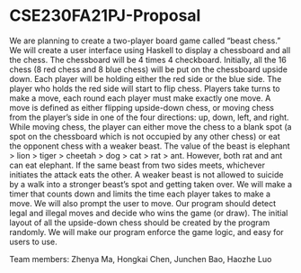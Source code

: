 # CSE230FA21PJ-Proposal
We are planning to create a two-player board game called “beast chess.” We will create a user interface using Haskell to display a chessboard and all the chess. The chessboard will be 4 times 4 checkboard. Initially, all the 16 chess (8 red chess and 8 blue chess) will be put on the chessboard upside down. Each player will be holding either the red side or the blue side. The player who holds the red side will start to flip chess. Players take turns to make a move, each round each player must make exactly one move. A move is defined as either flipping upside-down chess, or moving chess from the player’s side in one of the four directions: up, down, left, and right. While moving chess, the player can either move the chess to a blank spot (a spot on the chessboard which is not occupied by any other chess) or eat the opponent chess with a weaker beast. The value of the beast is elephant > lion > tiger > cheetah > dog > cat > rat > ant. However, both rat and ant can eat elephant. If the same beast from two sides meets, whichever initiates the attack eats the other. A weaker beast is not allowed to suicide by a walk into a stronger beast’s spot and getting taken over. We will make a timer that counts down and limits the time each player takes to make a move. We will also prompt the user to move. Our program should detect legal and illegal moves and decide who wins the game (or draw). The initial layout of all the upside-down chess should be created by the program randomly. We will make our program enforce the game logic, and easy for users to use.

Team members:
Zhenya Ma, 
Hongkai Chen, 
Junchen Bao, 
Haozhe Luo
